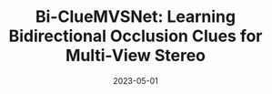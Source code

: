 ---
title: "Bi-ClueMVSNet: Learning Bidirectional Occlusion Clues for Multi-View Stereo"
collection: publications
permalink: /publication/2023-05-01-Bi-ClueMVSNet
excerpt: 'Use bidirectional projection and build the occlusion-enhanced network for MVS.'
date: 2023-05-01
venue: 'IJCNN'
paperurl: 'http://YuhsiHu.github.io/files/Bi-ClueMVSNet.pdf'
---